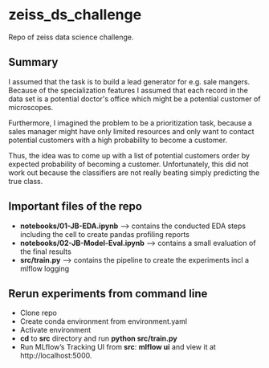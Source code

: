 # zeiss_ds_challenge
Repo of zeiss data science challenge.

## Summary
I assumed that the task is to build a lead generator for e.g. sale mangers. Because of the specialization features I assumed that each record in the data set is a potential doctor's office which might be a potential customer of microscopes.


Furthermore, I imagined the problem to be a prioritization task, because a sales manager might have only limited resources and only want to contact potential customers with a high probability to become a customer.

Thus, the idea was to come up with a list of potential customers order by expected probability of becoming a customer.
Unfortunately, this did not work out because the classifiers are not really beating simply predicting the true class.

## Important files of the repo
- **notebooks/01-JB-EDA.ipynb** --> contains the conducted EDA steps including the cell to create pandas profiling reports
- **notebooks/02-JB-Model-Eval.ipynb** --> contains a small evaluation of the final results
- **src/train.py** --> contains the pipeline to create the experiments incl a mlflow logging

## Rerun experiments from command line
- Clone repo
- Create conda environment from environment.yaml
- Activate environment
- **cd** to **src** directory and run **python src/train.py**
- Run MLflow’s Tracking UI from **src**: **mlflow ui** and view it at http://localhost:5000.
